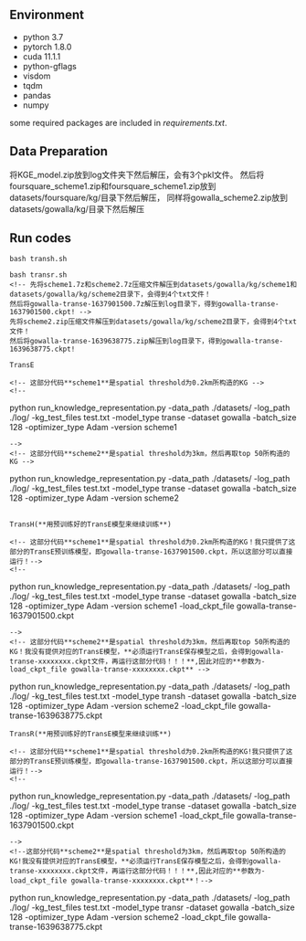 ## Environment

* python 3.7
* pytorch 1.8.0
* cuda 11.1.1
* python-gflags
* visdom
* tqdm
* pandas
* numpy

some required packages are included in *requirements.txt*.

## Data Preparation
将KGE_model.zip放到log文件夹下然后解压，会有3个pkl文件。
然后将foursquare_scheme1.zip和foursquare_scheme1.zip放到datasets/foursquare/kg/目录下然后解压，
同样将gowalla_scheme2.zip放到datasets/gowalla/kg/目录下然后解压

## Run codes
```
bash transh.sh

```
```
bash transr.sh
<!-- 先将scheme1.7z和scheme2.7z压缩文件解压到datasets/gowalla/kg/scheme1和datasets/gowalla/kg/scheme2目录下，会得到4个txt文件！
然后将gowalla-transe-1637901500.7z解压到log目录下，得到gowalla-transe-1637901500.ckpt! -->
先将scheme2.zip压缩文件解压到datasets/gowalla/kg/scheme2目录下，会得到4个txt文件！
然后将gowalla-transe-1639638775.zip解压到log目录下，得到gowalla-transe-1639638775.ckpt!

TransE

<!-- 这部分代码**scheme1**是spatial threshold为0.2km所构造的KG -->
<!--
```
python run_knowledge_representation.py -data_path ./datasets/ -log_path ./log/ -kg_test_files test.txt -model_type transe -dataset gowalla -batch_size 128 -optimizer_type Adam -version scheme1
```
-->
<!-- 这部分代码**scheme2**是spatial threshold为3km，然后再取top 50所构造的KG -->
``` 
python run_knowledge_representation.py -data_path ./datasets/ -log_path ./log/ -kg_test_files test.txt -model_type transe -dataset gowalla -batch_size 128 -optimizer_type Adam -version scheme2
```

TransH(**用预训练好的TransE模型来继续训练**)

<!-- 这部分代码**scheme1**是spatial threshold为0.2km所构造的KG！我只提供了这部分的TransE预训练模型，即gowalla-transe-1637901500.ckpt，所以这部分可以直接运行！-->
<!--
```
python run_knowledge_representation.py -data_path ./datasets/ -log_path ./log/ -kg_test_files test.txt -model_type transe -dataset gowalla -batch_size 128 -optimizer_type Adam -version scheme1 -load_ckpt_file gowalla-transe-1637901500.ckpt
```
-->
<!-- 这部分代码**scheme2**是spatial threshold为3km，然后再取top 50所构造的KG！我没有提供对应的TransE模型，**必须运行TransE保存模型之后，会得到gowalla-transe-xxxxxxxx.ckpt文件，再运行这部分代码！！！**,因此对应的**参数为-load_ckpt_file gowalla-transe-xxxxxxxx.ckpt** -->
```
python run_knowledge_representation.py -data_path ./datasets/ -log_path ./log/ -kg_test_files test.txt -model_type transh -dataset gowalla -batch_size 128 -optimizer_type Adam -version scheme2 -load_ckpt_file gowalla-transe-1639638775.ckpt
```
TransR(**用预训练好的TransE模型来继续训练**)

<!-- 这部分代码**scheme1**是spatial threshold为0.2km所构造的KG!我只提供了这部分的TransE预训练模型，即gowalla-transe-1637901500.ckpt，所以这部分可以直接运行！-->
<!--
```
python run_knowledge_representation.py -data_path ./datasets/ -log_path ./log/ -kg_test_files test.txt -model_type transe -dataset gowalla -batch_size 128 -optimizer_type Adam -version scheme1 -load_ckpt_file gowalla-transe-1637901500.ckpt
```
-->
<!--这部分代码**scheme2**是spatial threshold为3km，然后再取top 50所构造的KG!我没有提供对应的TransE模型，**必须运行TransE保存模型之后，会得到gowalla-transe-xxxxxxxx.ckpt文件，再运行这部分代码！！！**,因此对应的**参数为-load_ckpt_file gowalla-transe-xxxxxxxx.ckpt**！-->
```
python run_knowledge_representation.py -data_path ./datasets/ -log_path ./log/ -kg_test_files test.txt -model_type transr -dataset gowalla -batch_size 128 -optimizer_type Adam -version scheme2 -load_ckpt_file gowalla-transe-1639638775.ckpt
```
